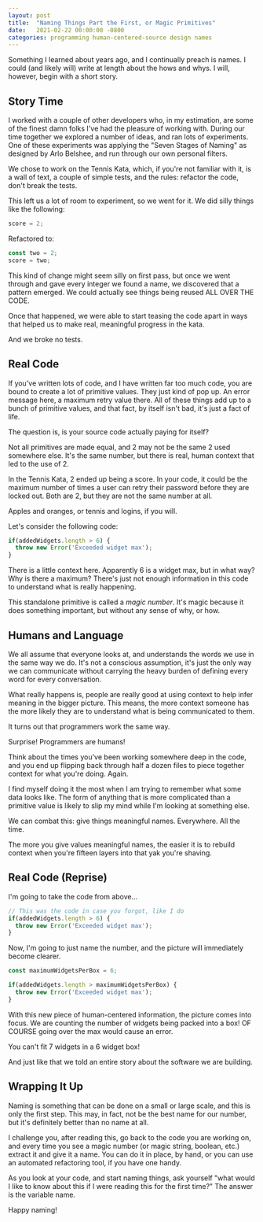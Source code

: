 ```yaml
---
layout: post
title:  "Naming Things Part the First, or Magic Primitives"
date:   2021-02-22 00:00:00 -0800
categories: programming human-centered-source design names
---
```


Something I learned about years ago, and I continually preach is names. I could (and likely will) write at length about the hows and whys. I will, however, begin with a short story.

## Story Time ##

I worked with a couple of other developers who, in my estimation, are some of the finest damn folks I've had the pleasure of working with. During our time together we explored a number of ideas, and ran lots of experiments. One of these experiments was applying the "Seven Stages of Naming" as designed by Arlo Belshee, and run through our own personal filters.

We chose to work on the Tennis Kata, which, if you're not familiar with it, is a wall of text, a couple of simple tests, and the rules: refactor the code, don't break the tests.<!--more-->

This left us a lot of room to experiment, so we went for it. We did silly things like the following:

```javascript
score = 2;
```

Refactored to:

```javascript
const two = 2;
score = two;
```

This kind of change might seem silly on first pass, but once we went through and gave every integer we found a name, we discovered that a pattern emerged. We could actually see things being reused ALL OVER THE CODE.

Once that happened, we were able to start teasing the code apart in ways that helped us to make real, meaningful progress in the kata.

And we broke no tests.

## Real Code ##

If you've written lots of code, and I have written far too much code, you are bound to create a lot of primitive values. They just kind of pop up. An error message here, a maximum retry value there. All of these things add up to a bunch of primitive values, and that fact, by itself isn't bad, it's just a fact of life.

The question is, is your source code actually paying for itself?

Not all primitives are made equal, and 2 may not be the same 2 used somewhere else.  It's the same number, but there is real, human context that led to the use of 2.

In the Tennis Kata, 2 ended up being a score. In your code, it could be the maximum number of times a user can retry their password before they are locked out. Both are 2, but they are not the same number at all.

Apples and oranges, or tennis and logins, if you will.

Let's consider the following code:

```javascript
if(addedWidgets.length > 6) {
  throw new Error('Exceeded widget max');
}
```

There is a little context here. Apparently 6 is a widget max, but in what way? Why is there a maximum? There's just not enough information in this code to understand what is really happening.

This standalone primitive is called a _magic number_. It's magic because it does something important, but without any sense of why, or how.

## Humans and Language ##

We all assume that everyone looks at, and understands the words we use in the same way we do. It's not a conscious assumption, it's just the only way we can communicate without carrying the heavy burden of defining every word for every conversation.

What really happens is, people are really good at using context to help infer meaning in the bigger picture. This means, the more context someone has the more likely they are to understand what is being communicated to them.

It turns out that programmers work the same way.

Surprise! Programmers are humans!

Think about the times you've been working somewhere deep in the code, and you end up flipping back through half a dozen files to piece together context for what you're doing. Again.

I find myself doing it the most when I am trying to remember what some data looks like. The form of anything that is more complicated than a primitive value is likely to slip my mind while I'm looking at something else.

We can combat this: give things meaningful names. Everywhere. All the time.

The more you give values meaningful names, the easier it is to rebuild context when you're fifteen layers into that yak you're shaving.

## Real Code (Reprise) ##

I'm going to take the code from above...

```javascript
// This was the code in case you forgot, like I do
if(addedWidgets.length > 6) {
  throw new Error('Exceeded widget max');
}
```

Now, I'm going to just name the number, and the picture will immediately become clearer.

```javascript
const maximumWidgetsPerBox = 6;

if(addedWidgets.length > maximumWidgetsPerBox) {
  throw new Error('Exceeded widget max');
}
```

With this new piece of human-centered information, the picture comes into focus. We are counting the number of widgets being packed into a box! OF COURSE going over the max would cause an error.

You can't fit 7 widgets in a 6 widget box!

And just like that we told an entire story about the software we are building.

## Wrapping It Up ##

Naming is something that can be done on a small or large scale, and this is only the first step. This may, in fact, not be the best name for our number, but it's definitely better than no name at all.

I challenge you, after reading this, go back to the code you are working on, and every time you see a magic number (or magic string, boolean, etc.) extract it and give it a name. You can do it in place, by hand, or you can use an automated refactoring tool, if you have one handy.

As you look at your code, and start naming things, ask yourself "what would I like to know about this if I were reading this for the first time?" The answer is the variable name.

Happy naming!

